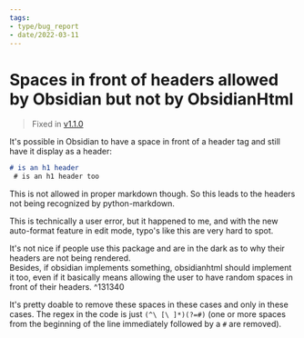```yaml
---
tags:
- type/bug_report
- date/2022-03-11
---
```

   
# Spaces in front of headers allowed by Obsidian but not by ObsidianHtml   
> Fixed in [v1.1.0](../../Changelog/v1.1.0.md)   
   
It's possible in Obsidian to have a space in front of a header tag and still have it display as a header:   
``` md
# is an h1 header
 # is an h1 header too
```
   
   
This is not allowed in proper markdown though. So this leads to the headers not being recognized by python-markdown.   
   
This is technically a user error, but it happened to me, and with the new auto-format feature in edit mode, typo's like this are very hard to spot.    
   
It's not nice if people use this package and are in the dark as to why their headers are not being rendered.     
Besides, if obsidian implements something, obsidianhtml should implement it too, even if it basically means allowing the user to have random spaces in front of their headers. ^131340   
   
It's pretty doable to remove these spaces in these cases and only in these cases. The regex in the code is just `(^\ [\ ]*)(?=#)` (one or more spaces from the beginning of the line immediately followed by a `#` are removed).